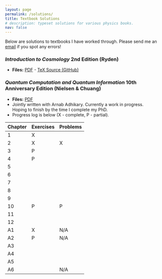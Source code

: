 ```yaml
---
layout: page
permalink: /solutions/
title: Textbook Solutions
# description: typeset solutions for various physics books.
nav: false
---
```

Below are solutions to textbooks I have worked through. Please send me an [email](mailto:ryoweil6@student.ubc.ca) if you spot any errors!

### *Introduction to Cosmology* 2nd Edition (Ryden)
- **Files:** [PDF](/assets/pdf/projects/solutions/ryden-solutions.pdf) - [TeX Source (GitHub)](https://github.com/RioWeil/Ryden-solutions)

### *Quantum Computation and Quantum Information* 10th Anniversary Edition (Nielsen & Chuang)
- **Files:** [PDF](/assets/pdf/projects/solutions/nc-solutions.pdf)
- Jointly written with Arnab Adhikary. Currently a work in progress. Hoping to finish by the time I complete my PhD.
- Progress log is below (X - complete, P - partial).

| Chapter | Exercises | Problems |
| ------- | --------- | -------- |
| 1       | X         |          |
| 2       | X         | X        |
| 3       | P         |          |
| 4       | P         |          |
| 5       |           |          |
| 6       |           |          |
| 7       |           |          |
| 8       |           |          |
| 9       |           |          |
| 10      | P         |  P       |
| 11      |           |          |
| 12      |           |          |
| A1      | X         | N/A      |
| A2      | P         | N/A      |
| A3      |           |          |
| A4      |           |          |
| A5      |           |          |
| A6      |           | N/A      |